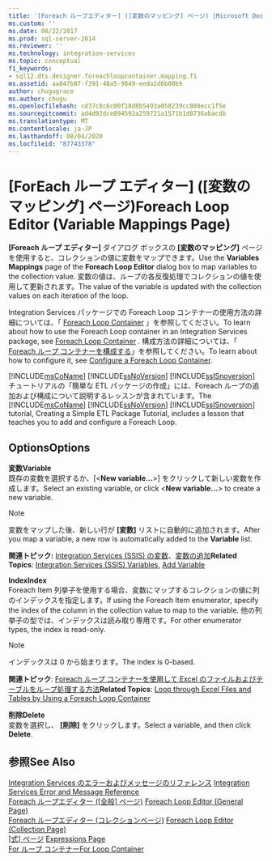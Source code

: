 ```yaml
---
title: '[Foreach ループエディター] ([変数のマッピング] ページ) |Microsoft Docs'
ms.custom: ''
ms.date: 08/22/2017
ms.prod: sql-server-2014
ms.reviewer: ''
ms.technology: integration-services
ms.topic: conceptual
f1_keywords:
- sql12.dts.designer.foreachloopcontainer.mapping.f1
ms.assetid: aa847b87-f391-48a5-9849-eeda2d6b00b9
author: chugugrace
ms.author: chugu
ms.openlocfilehash: cd37c8c6c00f18d8b5493a058239cc880ecc1f5e
ms.sourcegitcommit: ad4d92dce894592a259721a1571b1d8736abacdb
ms.translationtype: MT
ms.contentlocale: ja-JP
ms.lasthandoff: 08/04/2020
ms.locfileid: "87743378"
---
```

# <a name="foreach-loop-editor-variable-mappings-page"></a><span data-ttu-id="579eb-102">[ForEach ループ エディター] ([変数のマッピング] ページ)</span><span class="sxs-lookup"><span data-stu-id="579eb-102">Foreach Loop Editor (Variable Mappings Page)</span></span>
  <span data-ttu-id="579eb-103">**[Foreach ループ エディター]** ダイアログ ボックスの **[変数のマッピング]** ページを使用すると、コレクションの値に変数をマップできます。</span><span class="sxs-lookup"><span data-stu-id="579eb-103">Use the **Variables Mappings** page of the **Foreach Loop Editor** dialog box to map variables to the collection value.</span></span> <span data-ttu-id="579eb-104">変数の値は、ループの各反復処理でコレクションの値を使用して更新されます。</span><span class="sxs-lookup"><span data-stu-id="579eb-104">The value of the variable is updated with the collection values on each iteration of the loop.</span></span>  
  
 <span data-ttu-id="579eb-105">Integration Services パッケージでの Foreach Loop コンテナーの使用方法の詳細については、「 [Foreach Loop Container](control-flow/foreach-loop-container.md) 」を参照してください。</span><span class="sxs-lookup"><span data-stu-id="579eb-105">To learn about how to use the Foreach Loop container in an Integration Services package,  see [Foreach Loop Container](control-flow/foreach-loop-container.md) .</span></span> <span data-ttu-id="579eb-106">構成方法の詳細については、「 [Foreach ループ コンテナーを構成する](../../2014/integration-services/configure-a-foreach-loop-container.md)」を参照してください。</span><span class="sxs-lookup"><span data-stu-id="579eb-106">To learn about how to configure it, see [Configure a Foreach Loop Container](../../2014/integration-services/configure-a-foreach-loop-container.md).</span></span>  
  
 <span data-ttu-id="579eb-107">[!INCLUDE[msCoName](../includes/msconame-md.md)] [!INCLUDE[ssNoVersion](../includes/ssnoversion-md.md)] [!INCLUDE[ssISnoversion](../includes/ssisnoversion-md.md)] チュートリアルの「簡単な ETL パッケージの作成」には、Foreach ループの追加および構成について説明するレッスンが含まれています。</span><span class="sxs-lookup"><span data-stu-id="579eb-107">The [!INCLUDE[msCoName](../includes/msconame-md.md)] [!INCLUDE[ssNoVersion](../includes/ssnoversion-md.md)] [!INCLUDE[ssISnoversion](../includes/ssisnoversion-md.md)] tutorial, Creating a Simple ETL Package Tutorial, includes a lesson that teaches you to add and configure a Foreach Loop.</span></span>  
  
## <a name="options"></a><span data-ttu-id="579eb-108">Options</span><span class="sxs-lookup"><span data-stu-id="579eb-108">Options</span></span>  
 <span data-ttu-id="579eb-109">**変数**</span><span class="sxs-lookup"><span data-stu-id="579eb-109">**Variable**</span></span>  
 <span data-ttu-id="579eb-110">既存の変数を選択するか、[\<**New variable...**>] をクリックして新しい変数を作成します。</span><span class="sxs-lookup"><span data-stu-id="579eb-110">Select an existing variable, or click \<**New variable...**> to create a new variable.</span></span>  
  
> [!NOTE]  
>  <span data-ttu-id="579eb-111">変数をマップした後、新しい行が **[変数]** リストに自動的に追加されます。</span><span class="sxs-lookup"><span data-stu-id="579eb-111">After you map a variable, a new row is automatically added to the **Variable** list.</span></span>  
  
 <span data-ttu-id="579eb-112">**関連トピック:** [Integration Services &#40;SSIS&#41; の変数](integration-services-ssis-variables.md)、[変数の追加](../../2014/integration-services/add-variable.md)</span><span class="sxs-lookup"><span data-stu-id="579eb-112">**Related Topics**: [Integration Services &#40;SSIS&#41; Variables](integration-services-ssis-variables.md), [Add Variable](../../2014/integration-services/add-variable.md)</span></span>  
  
 <span data-ttu-id="579eb-113">**Index**</span><span class="sxs-lookup"><span data-stu-id="579eb-113">**Index**</span></span>  
 <span data-ttu-id="579eb-114">Foreach Item 列挙子を使用する場合、変数にマップするコレクションの値に列のインデックスを指定します。</span><span class="sxs-lookup"><span data-stu-id="579eb-114">If using the Foreach Item enumerator, specify the index of the column in the collection value to map to the variable.</span></span> <span data-ttu-id="579eb-115">他の列挙子の型では、インデックスは読み取り専用です。</span><span class="sxs-lookup"><span data-stu-id="579eb-115">For other enumerator types, the index is read-only.</span></span>  
  
> [!NOTE]  
>  <span data-ttu-id="579eb-116">インデックスは 0 から始まります。</span><span class="sxs-lookup"><span data-stu-id="579eb-116">The index is 0-based.</span></span>  
  
 <span data-ttu-id="579eb-117">**関連トピック**: [Foreach ループ コンテナーを使用して Excel のファイルおよびテーブルをループ処理する方法](control-flow/loop-through-excel-files-and-tables-by-using-a-foreach-loop-container.md)</span><span class="sxs-lookup"><span data-stu-id="579eb-117">**Related Topics**: [Loop through Excel Files and Tables by Using a Foreach Loop Container](control-flow/loop-through-excel-files-and-tables-by-using-a-foreach-loop-container.md)</span></span>  
  
 <span data-ttu-id="579eb-118">**削除**</span><span class="sxs-lookup"><span data-stu-id="579eb-118">**Delete**</span></span>  
 <span data-ttu-id="579eb-119">変数を選択し、 **[削除]** をクリックします。</span><span class="sxs-lookup"><span data-stu-id="579eb-119">Select a variable, and then click **Delete**.</span></span>  
  
## <a name="see-also"></a><span data-ttu-id="579eb-120">参照</span><span class="sxs-lookup"><span data-stu-id="579eb-120">See Also</span></span>  
 <span data-ttu-id="579eb-121">[Integration Services のエラーおよびメッセージのリファレンス](../../2014/integration-services/integration-services-error-and-message-reference.md) </span><span class="sxs-lookup"><span data-stu-id="579eb-121">[Integration Services Error and Message Reference](../../2014/integration-services/integration-services-error-and-message-reference.md) </span></span>  
 <span data-ttu-id="579eb-122">[Foreach ループエディター &#40;[全般] ページ&#41;](general-page-of-integration-services-designers-options.md) </span><span class="sxs-lookup"><span data-stu-id="579eb-122">[Foreach Loop Editor &#40;General Page&#41;](general-page-of-integration-services-designers-options.md) </span></span>  
 <span data-ttu-id="579eb-123">[Foreach ループエディター &#40;コレクションページ&#41;](../../2014/integration-services/foreach-loop-editor-collection-page.md) </span><span class="sxs-lookup"><span data-stu-id="579eb-123">[Foreach Loop Editor &#40;Collection Page&#41;](../../2014/integration-services/foreach-loop-editor-collection-page.md) </span></span>  
 <span data-ttu-id="579eb-124">[[式] ページ](expressions/expressions-page.md) </span><span class="sxs-lookup"><span data-stu-id="579eb-124">[Expressions Page](expressions/expressions-page.md) </span></span>  
 [<span data-ttu-id="579eb-125">For ループ コンテナー</span><span class="sxs-lookup"><span data-stu-id="579eb-125">For Loop Container</span></span>](control-flow/for-loop-container.md)  
  
  
